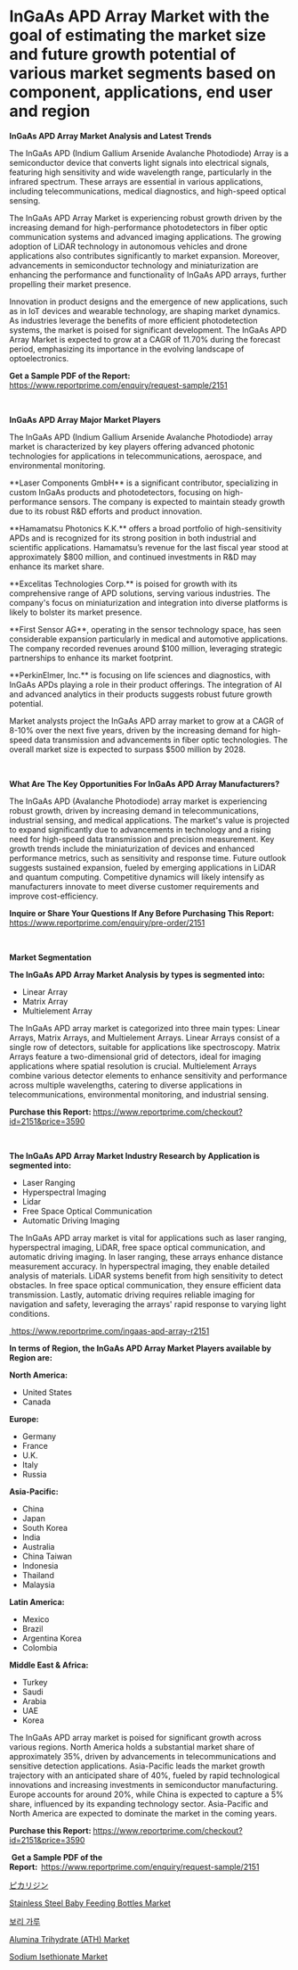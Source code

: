 <p><h1>InGaAs APD Array Market with the goal of estimating the market size and future growth potential of various market segments based on component, applications, end user and region</h1></p><p><strong>InGaAs APD Array Market Analysis and Latest Trends</strong></p>
<p><p>The InGaAs APD (Indium Gallium Arsenide Avalanche Photodiode) Array is a semiconductor device that converts light signals into electrical signals, featuring high sensitivity and wide wavelength range, particularly in the infrared spectrum. These arrays are essential in various applications, including telecommunications, medical diagnostics, and high-speed optical sensing.</p><p>The InGaAs APD Array Market is experiencing robust growth driven by the increasing demand for high-performance photodetectors in fiber optic communication systems and advanced imaging applications. The growing adoption of LiDAR technology in autonomous vehicles and drone applications also contributes significantly to market expansion. Moreover, advancements in semiconductor technology and miniaturization are enhancing the performance and functionality of InGaAs APD arrays, further propelling their market presence.</p><p>Innovation in product designs and the emergence of new applications, such as in IoT devices and wearable technology, are shaping market dynamics. As industries leverage the benefits of more efficient photodetection systems, the market is poised for significant development. The InGaAs APD Array Market is expected to grow at a CAGR of 11.70% during the forecast period, emphasizing its importance in the evolving landscape of optoelectronics.</p></p>
<p><strong>Get a Sample PDF of the Report:&nbsp;</strong> <a href="https://www.reportprime.com/enquiry/request-sample/2151">https://www.reportprime.com/enquiry/request-sample/2151</a></p>
<p>&nbsp;</p>
<p><strong>InGaAs APD Array Major Market Players</strong></p>
<p><p>The InGaAs APD (Indium Gallium Arsenide Avalanche Photodiode) array market is characterized by key players offering advanced photonic technologies for applications in telecommunications, aerospace, and environmental monitoring.</p><p>**Laser Components GmbH** is a significant contributor, specializing in custom InGaAs products and photodetectors, focusing on high-performance sensors. The company is expected to maintain steady growth due to its robust R&D efforts and product innovation.</p><p>**Hamamatsu Photonics K.K.** offers a broad portfolio of high-sensitivity APDs and is recognized for its strong position in both industrial and scientific applications. Hamamatsu’s revenue for the last fiscal year stood at approximately $800 million, and continued investments in R&D may enhance its market share.</p><p>**Excelitas Technologies Corp.** is poised for growth with its comprehensive range of APD solutions, serving various industries. The company's focus on miniaturization and integration into diverse platforms is likely to bolster its market presence.</p><p>**First Sensor AG**, operating in the sensor technology space, has seen considerable expansion particularly in medical and automotive applications. The company recorded revenues around $100 million, leveraging strategic partnerships to enhance its market footprint.</p><p>**PerkinElmer, Inc.** is focusing on life sciences and diagnostics, with InGaAs APDs playing a role in their product offerings. The integration of AI and advanced analytics in their products suggests robust future growth potential. </p><p>Market analysts project the InGaAs APD array market to grow at a CAGR of 8-10% over the next five years, driven by the increasing demand for high-speed data transmission and advancements in fiber optic technologies. The overall market size is expected to surpass $500 million by 2028.</p></p>
<p>&nbsp;</p>
<p><strong>What Are The Key Opportunities For InGaAs APD Array Manufacturers?</strong></p>
<p><p>The InGaAs APD (Avalanche Photodiode) array market is experiencing robust growth, driven by increasing demand in telecommunications, industrial sensing, and medical applications. The market's value is projected to expand significantly due to advancements in technology and a rising need for high-speed data transmission and precision measurement. Key growth trends include the miniaturization of devices and enhanced performance metrics, such as sensitivity and response time. Future outlook suggests sustained expansion, fueled by emerging applications in LiDAR and quantum computing. Competitive dynamics will likely intensify as manufacturers innovate to meet diverse customer requirements and improve cost-efficiency.</p></p>
<p><strong>Inquire or Share Your Questions If Any Before Purchasing This Report:</strong> <a href="https://www.reportprime.com/enquiry/pre-order/2151">https://www.reportprime.com/enquiry/pre-order/2151</a></p>
<p>&nbsp;</p>
<p><strong>Market Segmentation</strong></p>
<p><strong>The InGaAs APD Array Market Analysis by types is segmented into:</strong></p>
<p><ul><li>Linear Array</li><li>Matrix Array</li><li>Multielement Array</li></ul></p>
<p><p>The InGaAs APD array market is categorized into three main types: Linear Arrays, Matrix Arrays, and Multielement Arrays. Linear Arrays consist of a single row of detectors, suitable for applications like spectroscopy. Matrix Arrays feature a two-dimensional grid of detectors, ideal for imaging applications where spatial resolution is crucial. Multielement Arrays combine various detector elements to enhance sensitivity and performance across multiple wavelengths, catering to diverse applications in telecommunications, environmental monitoring, and industrial sensing.</p></p>
<p><strong>Purchase this Report:&nbsp;</strong><a href="https://www.reportprime.com/checkout?id=2151&price=3590">https://www.reportprime.com/checkout?id=2151&price=3590</a></p>
<p>&nbsp;</p>
<p><strong>The InGaAs APD Array Market Industry Research by Application is segmented into:</strong></p>
<p><ul><li>Laser Ranging</li><li>Hyperspectral Imaging</li><li>Lidar</li><li>Free Space Optical Communication</li><li>Automatic Driving Imaging</li></ul></p>
<p><p>The InGaAs APD array market is vital for applications such as laser ranging, hyperspectral imaging, LiDAR, free space optical communication, and automatic driving imaging. In laser ranging, these arrays enhance distance measurement accuracy. In hyperspectral imaging, they enable detailed analysis of materials. LiDAR systems benefit from high sensitivity to detect obstacles. In free space optical communication, they ensure efficient data transmission. Lastly, automatic driving requires reliable imaging for navigation and safety, leveraging the arrays' rapid response to varying light conditions.</p></p>
<p><a href="https://www.reportprime.com/ingaas-apd-array-r2151">&nbsp;https://www.reportprime.com/ingaas-apd-array-r2151</a></p>
<p><strong>In terms of Region, the InGaAs APD Array Market Players available by Region are:</strong></p>
<p>
    <p> <strong> North America: </strong>
        <ul>
            <li>United States</li>
            <li>Canada</li>
        </ul>
        </p> 
    <p> <strong> Europe: </strong>
        <ul>
            <li>Germany</li>
            <li>France</li>
            <li>U.K.</li>
            <li>Italy</li>
            <li>Russia</li>
        </ul>
        </p> 
    <p> <strong> Asia-Pacific: </strong>
        <ul>
            <li>China</li>
            <li>Japan</li>
            <li>South Korea</li>
            <li>India</li>
            <li>Australia</li>
            <li>China Taiwan</li>
            <li>Indonesia</li>
            <li>Thailand</li>
            <li>Malaysia</li>
        </ul>
        </p> 
    <p> <strong> Latin America: </strong>
        <ul>
            <li>Mexico</li>
            <li>Brazil</li>
            <li>Argentina Korea</li>
            <li>Colombia</li>
        </ul>
        </p> 
    <p> <strong> Middle East & Africa: </strong>
        <ul>
            <li>Turkey</li>
            <li>Saudi</li>
            <li>Arabia</li>
            <li>UAE</li>
            <li>Korea</li>
        </ul>
    </p>
    </p>
<p><p>The InGaAs APD array market is poised for significant growth across various regions. North America holds a substantial market share of approximately 35%, driven by advancements in telecommunications and sensitive detection applications. Asia-Pacific leads the market growth trajectory with an anticipated share of 40%, fueled by rapid technological innovations and increasing investments in semiconductor manufacturing. Europe accounts for around 20%, while China is expected to capture a 5% share, influenced by its expanding technology sector. Asia-Pacific and North America are expected to dominate the market in the coming years.</p></p>
<p><strong>Purchase this Report: </strong><a href="https://www.reportprime.com/checkout?id=2151&price=3590">https://www.reportprime.com/checkout?id=2151&price=3590</a></p>
<p>&nbsp;<strong>Get a Sample PDF of the Report:&nbsp;&nbsp;</strong><a href="https://www.reportprime.com/enquiry/request-sample/2151">https://www.reportprime.com/enquiry/request-sample/2151</a></p>
<p><strong></strong></p>
<p><p><a href="https://medium.com/@novastamm2023/%E6%AC%A1%E3%81%AE%E6%96%87%E3%82%92%E6%97%A5%E6%9C%AC%E8%AA%9E%E3%81%AB%E7%BF%BB%E8%A8%B3%E3%81%97%E3%81%A6%E3%81%8F%E3%81%A0%E3%81%95%E3%81%84-picaridin%E5%B8%82%E5%A0%B4%E3%83%AC%E3%83%9D%E3%83%BC%E3%83%88-%E8%A3%BD%E5%93%81%E3%82%BF%E3%82%A4%E3%83%97-%E5%8C%BB%E7%99%82%E3%82%B0%E3%83%AC%E3%83%BC%E3%83%89-%E5%8C%96%E5%AD%A6%E3%82%B0%E3%83%AC%E3%83%BC%E3%83%89-%E3%82%A8%E3%83%B3%E3%83%89%E3%83%A6%E3%83%BC%E3%82%B9-%E8%9A%8A%E3%82%88%E3%81%91-%E3%82%A2%E3%83%97%E3%83%AA%E3%82%B1%E3%83%BC%E3%82%B7%E3%83%A7%E3%83%B32-%E5%9C%B0%E5%9F%9F2024%E5%B9%B4-2031%E5%B9%B4-1bfbf4b7990c">ピカリジン</a></p><p><a href="https://medium.com/@cathymaggio15/global-stainless-steel-baby-feeding-bottles-market-analysis-trends-forecasts-and-growth-c58f1a6af254">Stainless Steel Baby Feeding Bottles Market</a></p><p><a href="https://medium.com/@wallacbahrtyinger567686/%EC%A0%84%EB%9E%B5%EC%A0%81-%EB%A1%9C%EB%93%9C%EB%A7%B5-%EA%B8%80%EB%A1%9C%EB%B2%8C-%EB%B3%B4%EB%A6%AC-%EA%B0%80%EB%A3%A8-%EC%8B%9C%EC%9E%A5-%ED%86%B5%EC%B0%B0%EB%A0%A5-%EB%B0%8F-%EA%B8%B0%ED%9A%8C-2024-2031-e106b435f402">보리 가루</a></p><p><a href="https://issuu.com/reportprime-2/docs/alumina-trihydrate-ath-market-size-_7ab7af2d03b9c1">Alumina Trihydrate (ATH) Market</a></p><p><a href="https://www.linkedin.com/pulse/future-insights-sodium-isethionate-market-trends-regional-baqqe?trackingId=Jxwl8hH1TseGPk%2BmJOg3Fw%3D%3D">Sodium Isethionate Market</a></p></p>